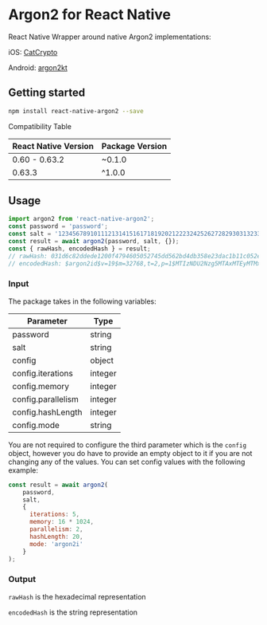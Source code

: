 # Argon2 for React Native

React Native Wrapper around native Argon2 implementations:

iOS: [CatCrypto](//github.com/ImKcat/CatCrypto)

Android: [argon2kt](//github.com/lambdapioneer/argon2kt)

## Getting started
```bash
npm install react-native-argon2 --save
```

Compatibility Table

| React Native Version | Package Version |
|----------------------|-----------------|
| 0.60 - 0.63.2        | ~0.1.0         |
| 0.63.3               | ^1.0.0         |

## Usage

```javascript
import argon2 from 'react-native-argon2';
const password = 'password';
const salt = '1234567891011121314151617181920212223242526272829303132333435363';
const result = await argon2(password, salt, {});
const { rawHash, encodedHash } = result;
// rawHash: 031d6c82ddede1200f4794605052745dd562bd4db358e23dac1b11c052eff8d9
// encodedHash: $argon2id$v=19$m=32768,t=2,p=1$MTIzNDU2Nzg5MTAxMTEyMTMxNDE1MTYxNzE4MTkyMDIxMjIyMzI0MjUyNjI3MjgyOTMwMzEzMjMzMzQzNTM2Mw$Ax1sgt3t4SAPR5RgUFJ0XdVivU2zWOI9rBsRwFLv+Nk
```

### Input
The package takes in the following variables:

| Parameter           | Type    |
|---------------------|---------|
| password            | string  |
| salt                | string  |
| config              | object  |
| config.iterations   | integer |
| config.memory       | integer |
| config.parallelism  | integer |
| config.hashLength   | integer |
| config.mode         | string  |

You are not required to configure the third parameter which is the `config` object, however you do have to provide an empty object to it if you are not changing any of the values. You can set config values with the following example:

```javascript
const result = await argon2(
    password,
    salt,
    {
      iterations: 5,
      memory: 16 * 1024,
      parallelism: 2,
      hashLength: 20,
      mode: 'argon2i'
    }
);
```


### Output

`rawHash` is the hexadecimal representation

`encodedHash` is the string representation
